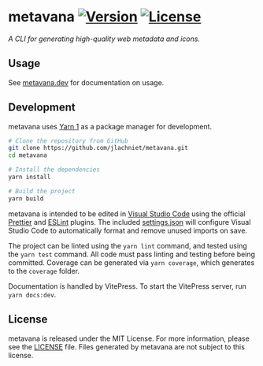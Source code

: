 # metavana [![Version](https://img.shields.io/npm/v/metavana)](https://www.npmjs.com/package/metavana) [![License](https://img.shields.io/github/license/jlachniet/metavana)](LICENSE)

_A CLI for generating high-quality web metadata and icons._

## Usage

See [metavana.dev](https://metavana.dev) for documentation on usage.

## Development

metavana uses [Yarn 1](https://classic.yarnpkg.com/) as a package manager for development.

```bash
# Clone the repository from GitHub
git clone https://github.com/jlachniet/metavana.git
cd metavana

# Install the dependencies
yarn install

# Build the project
yarn build
```

metavana is intended to be edited in [Visual Studio Code](https://code.visualstudio.com/) using the official [Prettier](https://marketplace.visualstudio.com/items?itemName=esbenp.prettier-vscode) and [ESLint](https://marketplace.visualstudio.com/items?itemName=dbaeumer.vscode-eslint) plugins. The included [settings.json](.vscode/settings.json) will configure Visual Studio Code to automatically format and remove unused imports on save.

The project can be linted using the `yarn lint` command, and tested using the `yarn test` command. All code must pass linting and testing before being committed. Coverage can be generated via `yarn coverage`, which generates to the `coverage` folder.

Documentation is handled by VitePress. To start the VitePress server, run `yarn docs:dev`.

## License

metavana is released under the MIT License. For more information, please see the [LICENSE](LICENSE) file. Files generated by metavana are not subject to this license.
